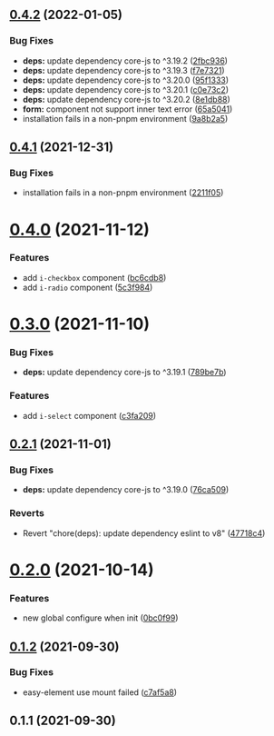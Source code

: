 ## [0.4.2](https://github.com/preflower/easy-element/compare/v0.4.0...v0.4.2) (2022-01-05)


### Bug Fixes

* **deps:** update dependency core-js to ^3.19.2 ([2fbc936](https://github.com/preflower/easy-element/commit/2fbc9364e50dab66f27944b19d3b79b5ce951e4a))
* **deps:** update dependency core-js to ^3.19.3 ([f7e7321](https://github.com/preflower/easy-element/commit/f7e732113fa9680d9123d8e6a7a081a9e1ae9946))
* **deps:** update dependency core-js to ^3.20.0 ([95f1333](https://github.com/preflower/easy-element/commit/95f1333831c05b9be819de241b6df9eeb8710278))
* **deps:** update dependency core-js to ^3.20.1 ([c0e73c2](https://github.com/preflower/easy-element/commit/c0e73c21f175a473e2dc71f86c022828fc6d34ff))
* **deps:** update dependency core-js to ^3.20.2 ([8e1db88](https://github.com/preflower/easy-element/commit/8e1db8832d65ebb74ef852809aa1b7e9ea0d478c))
* **form:** component not support inner text error ([65a5041](https://github.com/preflower/easy-element/commit/65a504123f2ef9924c4c3fd0fbc627f3b9aa65cd))
* installation fails in a non-pnpm environment ([9a8b2a5](https://github.com/preflower/easy-element/commit/9a8b2a5171c1697c7ff1ea422d6d7e27bd88892a))

## [0.4.1](https://github.com/preflower/easy-element/compare/v0.4.0...v0.4.1) (2021-12-31)


### Bug Fixes

* installation fails in a non-pnpm environment ([2211f05](https://github.com/preflower/easy-element/commit/2211f05b6ccd2c7e4c3a1aadaff8b3447b67c599))

# [0.4.0](https://github.com/preflower/easy-element/compare/v0.3.0...v0.4.0) (2021-11-12)


### Features

* add `i-checkbox` component ([bc6cdb8](https://github.com/preflower/easy-element/commit/bc6cdb825c98288702b572cff65cc74a1a1cba76))
* add `i-radio` component ([5c3f984](https://github.com/preflower/easy-element/commit/5c3f9843ad60aadb14f7e4f4f6ec91da9b649e3a))

# [0.3.0](https://github.com/preflower/easy-element/compare/v0.2.1...v0.3.0) (2021-11-10)


### Bug Fixes

* **deps:** update dependency core-js to ^3.19.1 ([789be7b](https://github.com/preflower/easy-element/commit/789be7b86a6d37b9a06c6b710a3dc9eac401d9f3))


### Features

* add `i-select` component ([c3fa209](https://github.com/preflower/easy-element/commit/c3fa209bbada34d5602b51ed6a82bbc2d8bab15a))

## [0.2.1](https://github.com/preflower/easy-element/compare/v0.2.0...v0.2.1) (2021-11-01)


### Bug Fixes

* **deps:** update dependency core-js to ^3.19.0 ([76ca509](https://github.com/preflower/easy-element/commit/76ca509a141050f5b1b3399173405cf7dbdb7627))


### Reverts

* Revert "chore(deps): update dependency eslint to v8" ([47718c4](https://github.com/preflower/easy-element/commit/47718c41ba5c314095cf5d48c1b2a17b41ec9930))

# [0.2.0](https://github.com/preflower/easy-element/compare/v0.1.2...v0.2.0) (2021-10-14)


### Features

* new global configure when init ([0bc0f99](https://github.com/preflower/easy-element/commit/0bc0f99d88624e11ccb41c78aa1b013b92ae5719))

## [0.1.2](https://github.com/preflower/easy-element/compare/v0.1.1...v0.1.2) (2021-09-30)


### Bug Fixes

* easy-element use mount failed ([c7af5a8](https://github.com/preflower/easy-element/commit/c7af5a8fd79ea86fec83a958c70fd7acc0736d4b))

## 0.1.1 (2021-09-30)

